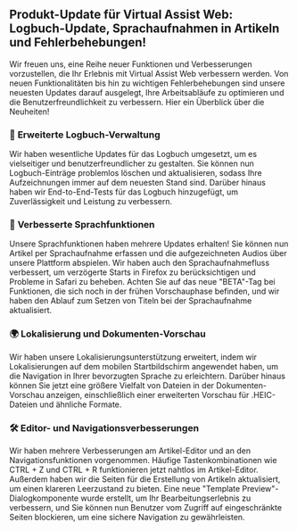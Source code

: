 ## Produkt-Update für Virtual Assist Web: Logbuch-Update, Sprachaufnahmen in Artikeln und Fehlerbehebungen!

Wir freuen uns, eine Reihe neuer Funktionen und Verbesserungen vorzustellen, die Ihr Erlebnis mit Virtual Assist Web verbessern werden. Von neuen Funktionalitäten bis hin zu wichtigen Fehlerbehebungen sind unsere neuesten Updates darauf ausgelegt, Ihre Arbeitsabläufe zu optimieren und die Benutzerfreundlichkeit zu verbessern. Hier ein Überblick über die Neuheiten!

### 📜 **Erweiterte Logbuch-Verwaltung**

Wir haben wesentliche Updates für das Logbuch umgesetzt, um es vielseitiger und benutzerfreundlicher zu gestalten. Sie können nun Logbuch-Einträge problemlos löschen und aktualisieren, sodass Ihre Aufzeichnungen immer auf dem neuesten Stand sind. Darüber hinaus haben wir End-to-End-Tests für das Logbuch hinzugefügt, um Zuverlässigkeit und Leistung zu verbessern.

### 🎤 **Verbesserte Sprachfunktionen**

Unsere Sprachfunktionen haben mehrere Updates erhalten! Sie können nun Artikel per Sprachaufnahme erfassen und die aufgezeichneten Audios über unsere Plattform abspielen. Wir haben auch den Sprachaufnahmefluss verbessert, um verzögerte Starts in Firefox zu berücksichtigen und Probleme in Safari zu beheben. Achten Sie auf das neue "BETA"-Tag bei Funktionen, die sich noch in der frühen Vorschauphase befinden, und wir haben den Ablauf zum Setzen von Titeln bei der Sprachaufnahme aktualisiert.

### 🌍 **Lokalisierung und Dokumenten-Vorschau**

Wir haben unsere Lokalisierungsunterstützung erweitert, indem wir Lokalisierungen auf dem mobilen Startbildschirm angewendet haben, um die Navigation in Ihrer bevorzugten Sprache zu erleichtern. Darüber hinaus können Sie jetzt eine größere Vielfalt von Dateien in der Dokumenten-Vorschau anzeigen, einschließlich einer erweiterten Vorschau für .HEIC-Dateien und ähnliche Formate.

### 🛠️ **Editor- und Navigationsverbesserungen**

Wir haben mehrere Verbesserungen am Artikel-Editor und an den Navigationsfunktionen vorgenommen. Häufige Tastenkombinationen wie CTRL + Z und CTRL + R funktionieren jetzt nahtlos im Artikel-Editor. Außerdem haben wir die Seiten für die Erstellung von Artikeln aktualisiert, um einen klareren Leerzustand zu bieten. Eine neue "Template Preview"-Dialogkomponente wurde erstellt, um Ihr Bearbeitungserlebnis zu verbessern, und Sie können nun Benutzer vom Zugriff auf eingeschränkte Seiten blockieren, um eine sichere Navigation zu gewährleisten.
